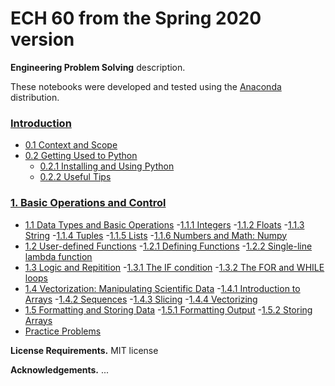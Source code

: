 # ECH 60 from the Spring 2020 version

**Engineering Problem Solving** description.

These notebooks were developed and tested using the [Anaconda](https://www.anaconda.com/download/) distribution.

### [Introduction](https://nbviewer.jupyter.org/github/hmanikantan/ech60/blob/master/Chapter_00.ipynb)
- [0.1 Context and Scope](https://nbviewer.jupyter.org/github/hmanikantan/ech60/blob/master/Chapter_00.ipynb#scope)
- [0.2 Getting Used to Python](https://nbviewer.jupyter.org/github/hmanikantan/ech60/blob/master/Chapter_00.ipynb#install)
	- [0.2.1 Installing and Using Python](https://nbviewer.jupyter.org/github/hmanikantan/ech60/blob/master/Chapter_00.ipynb#start)
	- [0.2.2 Useful Tips](https://nbviewer.jupyter.org/github/hmanikantan/ech60/blob/master/Chapter_00.ipynb#tips)

### [1. Basic Operations and Control](https://nbviewer.jupyter.org/github/hmanikantan/ech60/blob/master/Chapter_01.ipynb)
- [1.1 Data Types and Basic Operations](https://nbviewer.jupyter.org/github/hmanikantan/ech60/blob/master/Chapter_01.ipynb#intro)
	-[1.1.1 Integers](https://nbviewer.jupyter.org/github/hmanikantan/ech60/blob/master/Chapter_01.ipynb#int)
	-[1.1.2 Floats](https://nbviewer.jupyter.org/github/hmanikantan/ech60/blob/master/Chapter_01.ipynb#float)
	-[1.1.3 String](https://nbviewer.jupyter.org/github/hmanikantan/ech60/blob/master/Chapter_01.ipynb#string)
	-[1.1.4 Tuples](https://nbviewer.jupyter.org/github/hmanikantan/ech60/blob/master/Chapter_01.ipynb#tuples)
	-[1.1.5 Lists](https://nbviewer.jupyter.org/github/hmanikantan/ech60/blob/master/Chapter_01.ipynb#lists)
	-[1.1.6 Numbers and Math: Numpy](https://nbviewer.jupyter.org/github/hmanikantan/ech60/blob/master/Chapter_01.ipynb#numpy)
- [1.2 User-defined Functions](https://nbviewer.jupyter.org/github/hmanikantan/ech60/blob/master/Chapter_01.ipynb#functions)
	-[1.2.1 Defining Functions](https://nbviewer.jupyter.org/github/hmanikantan/ech60/blob/master/Chapter_01.ipynb#func)
	-[1.2.2 Single-line lambda function](https://nbviewer.jupyter.org/github/hmanikantan/ech60/blob/master/Chapter_01.ipynb#lambda)
- [1.3 Logic and Repitition](https://nbviewer.jupyter.org/github/hmanikantan/ech60/blob/master/Chapter_01.ipynb#structure)
	-[1.3.1 The IF condition](https://nbviewer.jupyter.org/github/hmanikantan/ech60/blob/master/Chapter_01.ipynb#if)
	-[1.3.2 The FOR and WHILE loops](https://nbviewer.jupyter.org/github/hmanikantan/ech60/blob/master/Chapter_01.ipynb#loops)
- [1.4 Vectorization: Manipulating Scientific Data](https://nbviewer.jupyter.org/github/hmanikantan/ech60/blob/master/Chapter_01.ipynb#vector)
	-[1.4.1 Introduction to Arrays](https://nbviewer.jupyter.org/github/hmanikantan/ech60/blob/master/Chapter_01.ipynb#arrays)
	-[1.4.2 Sequences](https://nbviewer.jupyter.org/github/hmanikantan/ech60/blob/master/Chapter_01.ipynb#sequences)
	-[1.4.3 Slicing](https://nbviewer.jupyter.org/github/hmanikantan/ech60/blob/master/Chapter_01.ipynb#slicing)
	-[1.4.4 Vectorizing](https://nbviewer.jupyter.org/github/hmanikantan/ech60/blob/master/Chapter_01.ipynb#vectorizing)
- [1.5 Formatting and Storing Data](https://nbviewer.jupyter.org/github/hmanikantan/ech60/blob/master/Chapter_01.ipynb#format)
	-[1.5.1 Formatting Output](https://nbviewer.jupyter.org/github/hmanikantan/ech60/blob/master/Chapter_01.ipynb#output)
	-[1.5.2 Storing Arrays](https://nbviewer.jupyter.org/github/hmanikantan/ech60/blob/master/Chapter_01.ipynb#storing)
- [Practice Problems](https://nbviewer.jupyter.org/github/hmanikantan/ech60/blob/master/Chapter_01.ipynb#exer)


**License Requirements.** MIT license

**Acknowledgements.** ...